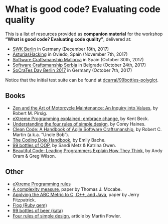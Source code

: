 # What is good code? Evaluating code quality

This is a list of resources provided as **companion material** for the workshop **“What is good code? Evaluating code quality”**, delivered at:

- [SWK Berlin](https://www.meetup.com/Software-Craftsmanship-Berlin/events/nhnvdmywqbhc/) in Germany (December 18th, 2017)
- [AsturiasHacking](https://www.meetup.com/AsturiasHacking/events/244424657/) in Oviedo, Spain (November 7th, 2017)
- [Software Craftsmanship Mallorca](https://www.meetup.com/Mallorca-Software-Craftsmanship/events/244506252/) in Spain (October 30th, 2017)
- [Software Craftsmanship Serbia](https://www.meetup.com/Software-Craftsmanship-Serbia/events/244400269/) in Belgrade (October 24th, 2017)
- [SoCraTes Day Berlin 2017](https://www.meetup.com/Software-Craftsmanship-Berlin/events/241973901/) in Germany (October 7th, 2017)

Notice that the initial test suite can be found at [dcarral/99bottles-polyglot](https://github.com/dcarral/99bottles-polyglot).

## Books

* [Zen and the Art of Motorcycle Maintenance: An Inquiry into Values](https://en.wikipedia.org/wiki/Zen_and_the_Art_of_Motorcycle_Maintenance), by Robert M. Pirsig.
* [eXtreme Programming explained: embrace change](https://www.amazon.com/Extreme-Programming-Explained-Embrace-Change/dp/0321278658), by Kent Beck.
* [Understanding the four rules of simple design](https://leanpub.com/4rulesofsimpledesign), by Corey Haines.
* [Clean Code: A Handbook of Agile Software Craftsmanship](https://www.amazon.com/Clean-Code-Handbook-Software-Craftsmanship/dp/0132350882), by Robert C. Martin (a.k.a. “Uncle Bob”).
* [The Coding Dojo Handbook](https://leanpub.com/codingdojohandbook), by Emily Bache.
* [99 bottles of OOP](https://www.sandimetz.com/99bottles/), by Sandi Metz & Katrina Owen.
* [Beautiful Code: Leading Programmers Explain How They Think](http://shop.oreilly.com/product/9780596510046.do), by Andy Oram & Greg Wilson.


## Other

* [eXtreme Programming rules](http://www.extremeprogramming.org/rules.html)
* [A complexity measure](http://www.literateprogramming.com/mccabe.pdf), paper by Thomas J. Mccabe.
* [Applying the ABC Metric to C, C++, and Java](http://www.softwarerenovation.com/ABCMetric.pdf), paper by Jerry Fitzpatrick.
* [Flog (Ruby gem)](https://github.com/seattlerb/flog)
* [99 bottles of beer (kata)](https://rosettacode.org/wiki/99_Bottles_of_Beer)
* [Four rules of simple design](https://martinfowler.com/bliki/BeckDesignRules.html), article by Martin Fowler.
